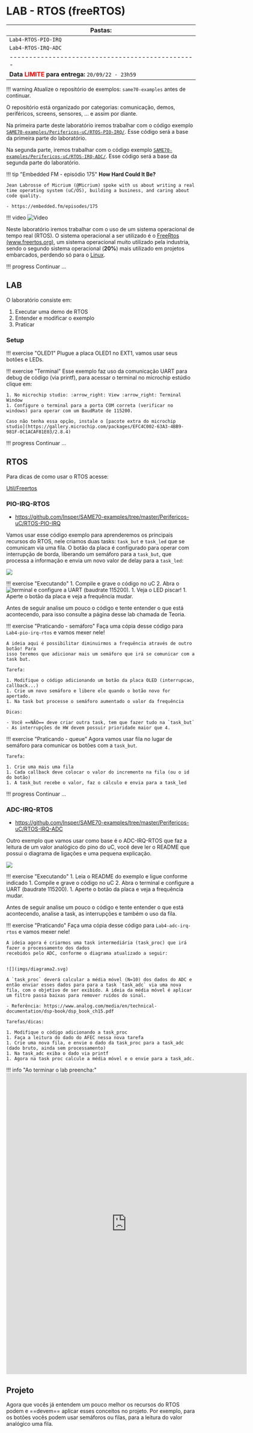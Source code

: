 # LAB - RTOS (freeRTOS)

| **Pastas:**                                    |
|------------------------------------------------|
| `Lab4-RTOS-PIO-IRQ`                            |
| `Lab4-RTOS-IRQ-ADC`                            |
|------------------------------------------------|
| **Data <span style="color:red">LIMITE</span> para entrega:** `20/09/22 - 23h59` |

!!! warning
    Atualize o repositório de exemplos: `same70-examples` antes de continuar.
    
O repositório está organizado por categorias: comunicação, demos, periféricos, screens, sensores, ... e assim por diante.

Na primeira parte deste laboratório iremos trabalhar com o código exemplo [`SAME70-examples/Perifericos-uC/RTOS-PIO-IRQ/`]([https://github.com/Insper/SAME70-examples/tree/master/Perifericos-uC/PIO-IRQ]). Esse código será a base da primeira parte do laboratório.

Na segunda parte, iremos trabalhar com o código exemplo [`SAME70-examples/Perifericos-uC/RTOS-IRQ-ADC/`]([[https://github.com/Insper/SAME70-examples/tree/master/Perifericos-uC/PIO-IRQ]). Esse código será a base da segunda parte do laboratório.


!!! tip "Embedded FM - episódio 175"
    **How Hard Could It Be?**
    
    Jean Labrosse of Micrium (@Micrium) spoke with us about writing a real time operating system (uC/OS), building a business, and caring about code quality.
    
    - https://embedded.fm/episodes/175

!!! video
    ![Video](https://www.youtube.com/embed/F321087yYy4)

Neste laboratório iremos trabalhar com o uso de um sistema operacional de tempo real (RTOS). O sistema operacional a ser utilizado é o [FreeRtos (www.freertos.org)](http://freertos.org), um sistema operacional muito utilizado pela industria, sendo o segundo sistema operacional (**20%**) mais utilizado em projetos embarcados, perdendo só para o [Linux](https://m.eet.com/media/1246048/2017-embedded-market-study.pdf).

!!! progress 
    Continuar ...

## LAB

O laboratório consiste em:

1. Executar uma demo de RTOS
1. Entender e modificar o exemplo
1. Praticar

### Setup

!!! exercise "OLED1"
    Plugue a placa OLED1 no EXT1, vamos usar seus botões e LEDs.

!!! exercise "Terminal" 
    Esse exemplo faz uso da comunicação UART para debug de código (via printf), para acessar o terminal no microchip estúdio clique em:

    1. No microchip studio: :arrow_right: View :arrow_right: Terminal Window
    1. Configure o terminal para a porta COM correta (verificar no windows) para operar com um BaudRate de 115200.

    Caso não tenha essa opção, instale o [pacote extra do microchip studio](https://gallery.microchip.com/packages/EFC4C002-63A3-4BB9-981F-0C1ACAF81E03/2.8.4)

!!! progress 
    Continuar ...

## RTOS

Para dicas de como usar o RTOS acesse:

[Util/Freertos](https://insper.github.io/ComputacaoEmbarcada/navigation/Dicas/Util-freertos/)

### PIO-IRQ-RTOS

- https://github.com/Insper/SAME70-examples/tree/master/Perifericos-uC/RTOS-PIO-IRQ

Vamos usar esse código exemplo para aprenderemos os principais recursos do RTOS, nele criamos duas tasks: `task_but` e `task_led` que se comunicam via uma fila. O botão da placa é configurado para operar com interrupção de borda, liberando um semáforo para a `task_but`, que processa a informação e envia um novo valor de delay para a `task_led`:

![](https://raw.githubusercontent.com/Insper/SAME70-examples/master/Perifericos-uC/RTOS-PIO-IRQ/doc/diagrama.svg)

!!! exercise "Executando"
    1. Compile e grave o código no uC
    2. Abra o ![terminal](https://insper.github.io/ComputacaoEmbarcada/navigation/Util/Util-Erros/#instalando-terminal-window-no-atmel-studio) e configure a UART (baudrate 115200).
    1. Veja o LED piscar! 
    1. Aperte o botão da placa e veja a frequência mudar.

Antes de seguir analise um pouco o código e tente entender o que está acontecendo, para isso consulte a página desse lab chamada de Teoria.

!!! exercise "Praticando - semáforo"
    Faça uma cópia desse código para `Lab4-pio-irq-rtos` e vamos mexer nele!
    
    A ideia aqui é possibilitar diminuirmos a frequência através de outro botão! Para 
    isso teremos que adicionar mais um semáforo que irá se comunicar com a task but.
    
    Tarefa:
    
    1. Modifique o código adicionando um botão da placa OLED (interrupcao, callback...)
    1. Crie um novo semáforo e libere ele quando o botão novo for apertado.
    1. Na task but processe o semáforo aumentado o valor da frequência
    
    Dicas:
    
    - Você ==NÃO== deve criar outra task, tem que fazer tudo na `task_but`
    - As interrupções de HW devem possuir prioridade maior que 4.


!!! exercise "Praticando - queue"
    Agora vamos usar fila no lugar de semáforo para comunicar os botões com a `task_but`. 
    
    Tarefa:
    
    1. Crie uma mais uma fila
    1. Cada callback deve colocar o valor do incremento na fila (ou o id do botão)
    1. A task_but recebe o valor, faz o cálculo e envia para a task_led

!!! progress 
    Continuar ...

### ADC-IRQ-RTOS

- https://github.com/Insper/SAME70-examples/tree/master/Perifericos-uC/RTOS-IRQ-ADC

Outro exemplo que vamos usar como base é o ADC-IRQ-RTOS que faz a leitura de um valor analógico do pino do uC, você deve ler o README que possui o diagrama de ligações e uma pequena explicação. 

![](https://raw.githubusercontent.com/Insper/SAME70-examples/master/Perifericos-uC/RTOS-IRQ-ADC/diagrama.svg)

!!! exercise "Executando"
    1. Leia o README do exemplo e ligue conforme indicado
    1. Compile e grave o código no uC
    2. Abra o terminal e configure a UART (baudrate 115200).
    1. Aperte o botão da placa e veja a frequência mudar.

Antes de seguir analise um pouco o código e tente entender o que está acontecendo, analise a task, as interrupções e também o uso da fila.

!!! exercise "Praticando"
    Faça uma cópia desse código para `Lab4-adc-irq-rtos` e vamos mexer nele!
    
    A ideia agora é criarmos uma task intermediária (task_proc) que irá fazer o processamento dos dados 
    recebidos pelo ADC, conforme o diagrama atualizado a seguir:
    
    
    ![](imgs/diagrama2.svg)
    
    A `task_proc` deverá calcular a média móvel (N=10) dos dados do ADC e então enviar esses dados para para a task `task_adc` via uma nova fila, com o objetivo de ser exibido. A ideia da média móvel é aplicar um filtro passa baixas para remover ruídos do sinal.
    
    - Referência: https://www.analog.com/media/en/technical-documentation/dsp-book/dsp_book_ch15.pdf
    
    Tarefas/dicas:
    
    1. Modifique o código adicionando a task_proc
    1. Faça a leitura do dado do AFEC nessa nova tarefa 
    1. Crie uma nova fila, e envie o dado da task_proc para a task_adc (dado bruto, ainda sem processamento)
    1. Na task_adc exiba o dado via printf
    1. Agora na task proc calcule a média móvel e o envie para a task_adc.
    
!!! info "Ao terminar o lab preencha:"
    <iframe src="https://docs.google.com/forms/d/e/1FAIpQLSdGoa5m16sRpQoNlXlTbvxKjyGFp0hHgSuRKQ43AG5W3aL0XA/viewform?embedded=true" width="640" height="800" frameborder="0" marginheight="0" marginwidth="0">Carregando…</iframe>

## Projeto

Agora que vocês já entendem um pouco melhor os recursos do RTOS podem e ==devem== aplicar esses conceitos no projeto. Por exemplo, para os botões vocês podem usar semáforos ou filas, para a leitura do valor analógico uma fila.

